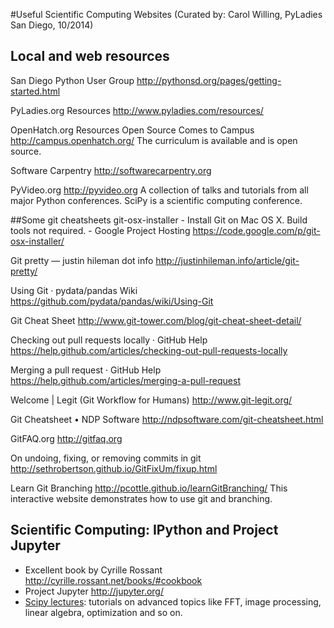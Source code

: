 #Useful Scientific Computing Websites
(Curated by: Carol Willing, PyLadies San Diego, 10/2014)

## Local and web resources
San Diego Python User Group http://pythonsd.org/pages/getting-started.html

PyLadies.org Resources http://www.pyladies.com/resources/

OpenHatch.org Resources
Open Source Comes to Campus http://campus.openhatch.org/
The curriculum is available and is open source.

Software Carpentry http://softwarecarpentry.org

PyVideo.org http://pyvideo.org
A collection of talks and tutorials from all major Python conferences. SciPy is a scientific computing conference.

##Some git cheatsheets
git-osx-installer - Install Git on Mac OS X. Build tools not required. - Google Project Hosting
https://code.google.com/p/git-osx-installer/

Git pretty — justin hileman dot info
http://justinhileman.info/article/git-pretty/

Using Git · pydata/pandas Wiki
https://github.com/pydata/pandas/wiki/Using-Git

Git Cheat Sheet
http://www.git-tower.com/blog/git-cheat-sheet-detail/

Checking out pull requests locally · GitHub Help
https://help.github.com/articles/checking-out-pull-requests-locally

Merging a pull request · GitHub Help
https://help.github.com/articles/merging-a-pull-request

Welcome | Legit (Git Workflow for Humans)
http://www.git-legit.org/

Git Cheatsheet • NDP Software
http://ndpsoftware.com/git-cheatsheet.html

GitFAQ.org http://gitfaq.org

On undoing, fixing, or removing commits in git
http://sethrobertson.github.io/GitFixUm/fixup.html

Learn Git Branching
http://pcottle.github.io/learnGitBranching/ This interactive website demonstrates how to use git and branching.


## Scientific Computing: IPython and Project Jupyter

* Excellent book by Cyrille Rossant http://cyrille.rossant.net/books/#cookbook
* Project Jupyter http://jupyter.org/
* [Scipy lectures](https://scipy-lectures.github.io/): tutorials on advanced topics like FFT, image processing, linear algebra, optimization and so on.

